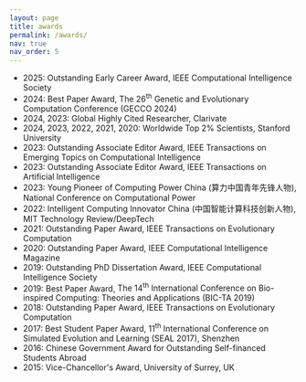 ```yaml
---
layout: page
title: awards
permalink: /awards/
nav: true
nav_order: 5
---
```


<!DOCTYPE html>
<html lang="en">
<body>
    <div class="container">
        <ul>
            <li><span class="year">2025</span>: Outstanding Early Career Award, <span class="title">IEEE Computational Intelligence Society</span></li>
            <li><span class="year">2024</span>: Best Paper Award, <span class="title">The 26<sup>th</sup> Genetic and Evolutionary Computation Conference (GECCO 2024)</span></li>
            <li><span class="year">2024, 2023</span>: Global Highly Cited Researcher, <span class="title">Clarivate</span></li>
            <li><span class="year">2024, 2023, 2022, 2021, 2020</span>: Worldwide Top 2% Scientists, <span class="title">Stanford University</span></li>
            <li><span class="year">2023</span>: Outstanding Associate Editor Award, <span class="title">IEEE Transactions on Emerging Topics on Computational Intelligence</span></li>
            <li><span class="year">2023</span>: Outstanding Associate Editor Award, <span class="title">IEEE Transactions on Artificial Intelligence</span></li>
            <li><span class="year">2023</span>: Young Pioneer of Computing Power China (算力中国青年先锋人物), <span class="title">National Conference on Computational Power</span></li>
            <li><span class="year">2022</span>: Intelligent Computing Innovator China (中国智能计算科技创新人物), <span class="title">MIT Technology Review/DeepTech</span></li>
            <li><span class="year">2021</span>: Outstanding Paper Award, <span class="title">IEEE Transactions on Evolutionary Computation</span></li>
            <li><span class="year">2020</span>: Outstanding Paper Award, <span class="title">IEEE Computational Intelligence Magazine</span></li>
            <li><span class="year">2019</span>: Outstanding PhD Dissertation Award, <span class="title">IEEE Computational Intelligence Society</span></li>
            <li><span class="year">2019</span>: Best Paper Award, <span class="title">The 14<sup>th</sup> International Conference on Bio-inspired Computing: Theories and Applications (BIC-TA 2019)</span></li>
            <li><span class="year">2018</span>: Outstanding Paper Award, <span class="title">IEEE Transactions on Evolutionary Computation</span></li>
            <li><span class="year">2017</span>: Best Student Paper Award, <span class="title">11<sup>th</sup> International Conference on Simulated Evolution and Learning (SEAL 2017), Shenzhen</span></li>
            <li><span class="year">2016</span>: Chinese Government Award for Outstanding Self-financed Students Abroad</li>
            <li><span class="year">2015</span>: Vice-Chancellor's Award, <span class="title">University of Surrey, UK</span></li>
        </ul>
    </div>
</body>
</html>
